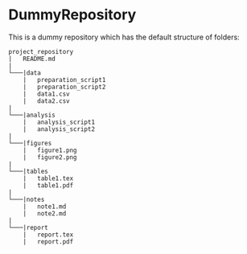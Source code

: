 # DummyRepository

This is a dummy repository which has the default structure of folders:  

```
project_repository 
|	README.md 
|	
└───|data  
  	|	preparation_script1
	|	preparation_script2
	|	data1.csv
	|	data2.csv  
|
└───|analysis  
	|	analysis_script1
	|	analysis_script2  
|
└───|figures 
	|	figure1.png
	|	figure2.png 
|
└───|tables  
	|	table1.tex
	|	table1.pdf
|
└───|notes  
	|	note1.md
	|	note2.md
|
└───|report
	|	report.tex
	|	report.pdf
```
